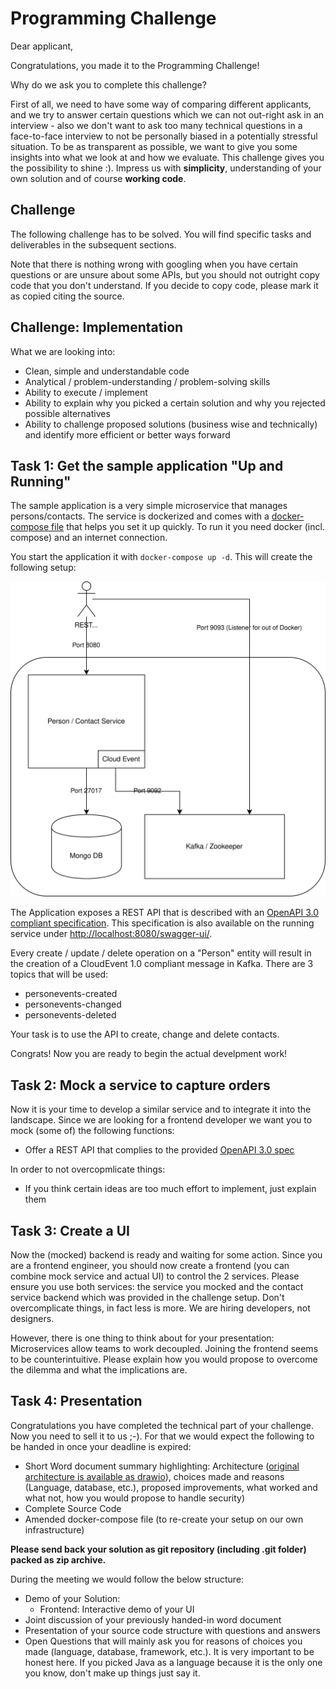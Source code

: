 # Programming Challenge

Dear applicant,

Congratulations, you made it to the Programming Challenge!

Why do we ask you to complete this challenge?

First of all, we need to have some way of comparing different applicants, and we try to answer certain questions which we can not out-right ask in an interview - also we don't want to ask too many technical questions in a face-to-face interview to not be personally biased in a potentially stressful situation. To be as transparent as possible, we want to give you some insights into what we look at and how we evaluate. This challenge gives you the possibility to shine :). Impress us with **simplicity**, understanding of your own solution and of course **working code**.

## Challenge

The following challenge has to be solved. You will find specific tasks and deliverables in the subsequent sections.

Note that there is nothing wrong with googling when you have certain questions or are unsure about some APIs, but you should not outright copy code that you don't understand. If you decide to copy code, please mark it as copied citing the source.

## Challenge: Implementation

What we are looking into:

-   Clean, simple and understandable code
-   Analytical / problem-understanding / problem-solving skills
-   Ability to execute / implement
-   Ability to explain why you picked a certain solution and why you rejected possible alternatives
-   Ability to challenge proposed solutions (business wise and technically) and identify more efficient or better ways forward

## Task 1: Get the sample application "Up and Running"

The sample application is a very simple microservice that manages persons/contacts. The service is dockerized and comes with a [docker-compose file](docker-compose.yaml) that helps you set it up quickly. To run it you need docker (incl. compose) and an internet connection.

You start the application it with `docker-compose up -d`. This will create the following setup:

![Basic Architecture](assets/basic-deployment.svg)

The Application exposes a REST API that is described with an [OpenAPI 3.0 compliant specification](assets/contact_service_openapi.yaml). This specification is also available on the running service under [http://localhost:8080/swagger-ui/](http://localhost:8080/swagger-ui/).

Every create / update / delete operation on a "Person" entity will result in the creation of a CloudEvent 1.0 compliant message in Kafka. There are 3 topics that will be used:

-   personevents-created
-   personevents-changed
-   personevents-deleted

Your task is to use the API to create, change and delete contacts.

Congrats! Now you are ready to begin the actual develpment work!

## Task 2: Mock a service to capture orders

Now it is your time to develop a similar service and to integrate it into the landscape. Since we are looking for a frontend developer we want you to mock (some of) the following functions:

-   Offer a REST API that complies to the provided [OpenAPI 3.0 spec](assets/order_service_openapi.yaml)

In order to not overcopmlicate things:

-   If you think certain ideas are too much effort to implement, just explain them

## Task 3: Create a UI

Now the (mocked) backend is ready and waiting for some action. Since you are a frontend engineer, you should now create a frontend (you can combine mock service and actual UI) to control the 2 services. Please ensure you use both services: the service you mocked and the contact service backend which was provided in the challenge setup. Don't overcomplicate things, in fact less is more. We are hiring developers, not designers.

However, there is one thing to think about for your presentation: Microservices allow teams to work decoupled. Joining the frontend seems to be counterintuitive. Please explain how you would propose to overcome the dilemma and what the implications are.

## Task 4: Presentation

Congratulations you have completed the technical part of your challenge. Now you need to sell it to us ;-). For that we would expect the following to be handed in once your deadline is expired:

-   Short Word document summary highlighting: Architecture ([original architecture is available as drawio](assets/Architecture.drawio)), choices made and reasons (Language, database, etc.), proposed improvements, what worked and what not, how you would propose to handle security)
-   Complete Source Code
-   Amended docker-compose file (to re-create your setup on our own infrastructure)

**Please send back your solution as git repository (including .git folder) packed as zip archive.**

During the meeting we would follow the below structure:

-   Demo of your Solution:
    -   Frontend: Interactive demo of your UI
-   Joint discussion of your previously handed-in word document
-   Presentation of your source code structure with questions and answers
-   Open Questions that will mainly ask you for reasons of choices you made (language, database, framework, etc.). It is very important to be honest here. If you picked Java as a language because it is the only one you know, don't make up things just say it.
